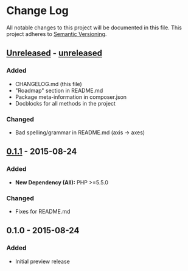 # Change Log
All notable changes to this project will be documented in this file.
This project adheres to [Semantic Versioning](http://semver.org/).

## [Unreleased] - [unreleased]
### Added
- CHANGELOG.md (this file)
- "Roadmap" section in README.md
- Package meta-information in composer.json
- Docblocks for all methods in the project

### Changed
- Bad spelling/grammar in README.md (axis -> axes)

## [0.1.1] - 2015-08-24
### Added
- **New Dependency (All):** PHP >=5.5.0

### Changed
- Fixes for README.md

## 0.1.0 - 2015-08-24
### Added
- Initial preview release

[unreleased]: https://github.com/JordanRL/Planck/compare/v0.1.1...HEAD
[0.1.1]: https://github.com/JordanRL/Planck/compare/v0.1.0...v0.1.1

